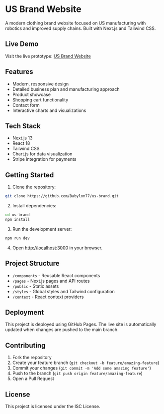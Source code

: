 # US Brand Website

A modern clothing brand website focused on US manufacturing with robotics and improved supply chains. Built with Next.js and Tailwind CSS.

## Live Demo

Visit the live prototype: [US Brand Website](https://babylon77.github.io/us-brand)

## Features

- Modern, responsive design
- Detailed business plan and manufacturing approach
- Product showcase
- Shopping cart functionality
- Contact form
- Interactive charts and visualizations

## Tech Stack

- Next.js 13
- React 18
- Tailwind CSS
- Chart.js for data visualization
- Stripe integration for payments

## Getting Started

1. Clone the repository:
```bash
git clone https://github.com/Babylon77/us-brand.git
```

2. Install dependencies:
```bash
cd us-brand
npm install
```

3. Run the development server:
```bash
npm run dev
```

4. Open [http://localhost:3000](http://localhost:3000) in your browser.

## Project Structure

- `/components` - Reusable React components
- `/pages` - Next.js pages and API routes
- `/public` - Static assets
- `/styles` - Global styles and Tailwind configuration
- `/context` - React context providers

## Deployment

This project is deployed using GitHub Pages. The live site is automatically updated when changes are pushed to the main branch.

## Contributing

1. Fork the repository
2. Create your feature branch (`git checkout -b feature/amazing-feature`)
3. Commit your changes (`git commit -m 'Add some amazing feature'`)
4. Push to the branch (`git push origin feature/amazing-feature`)
5. Open a Pull Request

## License

This project is licensed under the ISC License. 